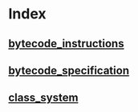 # Index

## [bytecode_instructions](./bytecode_instructions.md)

## [bytecode_specification](./bytecode_specification.md)

## [class_system](./class_system.md)